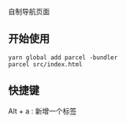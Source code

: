 自制导航页面

## 开始使用

    yarn global add parcel -bundler
    parcel src/index.html

## 快捷键

Alt + a : 新增一个标签
